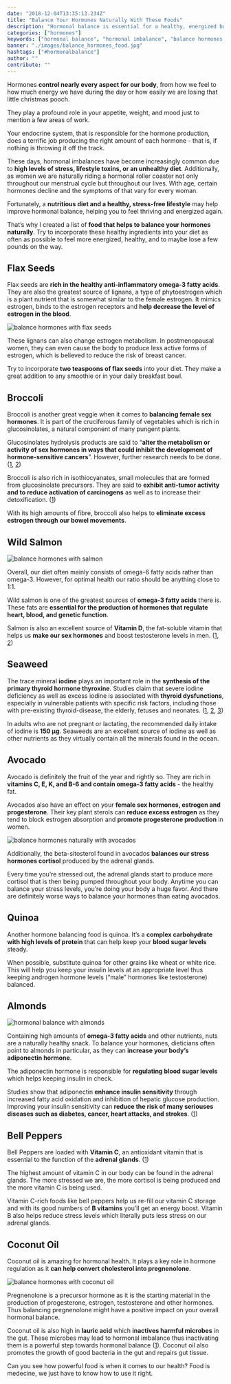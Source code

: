 ```yaml
---
date: "2018-12-04T13:35:13.234Z"
title: "Balance Your Hormones Naturally With These Foods"
description: "Hormonal balance is essential for a healthy, energized body. However, hormonal imbalances are more and more common. Try these foods to naturally balance your hormones.»"
categories: ["hormones"]
keywords: ["hormonal balance", "hormonal imbalance", "balance hormones naturally"]
banner: "./images/balance_hormones_food.jpg"
hashtags: ["#hormonalbalance"]
author: ""
contribute: ""
---
```


Hormones **control nearly every aspect for our body**, from how we feel to how much energy we have during the day or how easily we are losing that little christmas pooch.

They play a profound role in your appetite, weight, and mood just to mention a few areas of work.

Your endocrine system, that is responsible for the hormone production, does a terrific job producing the right amount of each hormone - that is, if nothing is throwing it off the track.

These days, hormonal imbalances have become increasingly common due to **high levels of stress, lifestyle toxins, or an unhealthy diet**. Additionally, as women we are naturally riding a hormonal roller coaster not only throughout our menstrual cycle but throughout our lives. With age, certain hormones decline and the symptoms of that vary for every woman.

Fortunately, a **nutritious diet and a healthy, stress-free lifestyle** may help improve hormonal balance, helping you to feel thriving and energized again.

That’s why I created a list of **food that helps to balance your hormones naturally**. Try to incorporate these healthy ingredients into your diet as often as possible to feel more energized, healthy, and to maybe lose a few pounds on the way.

## Flax Seeds

Flax seeds are **rich in the healthy anti-inflammatory omega-3 fatty acids**. They are also the greatest source of lignans, a type of phytoestrogen which is a plant nutrient that is somewhat similar to the female estrogen. It mimics estrogen, binds to the estrogen receptors and **help decrease the level of estrogen in the blood**.

![balance hormones with flax seeds](./images/balance_hormones_flax_seeds.jpg)

These lignans can also change estrogen metabolism. In postmenopausal women, they can even cause the body to produce less active forms of estrogen, which is believed to reduce the risk of breast cancer.

Try to incorporate **two teaspoons of flax seeds** into your diet. They make a great addition to any smoothie or in your daily breakfast bowl.

## Broccoli

Broccoli is another great veggie when it comes to **balancing female sex hormones**. It is part of the cruciferous family of vegetables which is rich in glucosinolates, a natural component of many pungent plants.

Glucosinolates hydrolysis products are said to “**alter the metabolism or activity of sex hormones in ways that could inhibit the development of hormone-sensitive cancers**”. However, further research needs to be done. ([1](https://www.ncbi.nlm.nih.gov/pubmed/9865427), [2](https://www.ncbi.nlm.nih.gov/pmc/articles/PMC2737735/))

Broccoli is also rich in isothiocyanates, small molecules that are formed from glucosinolate precursors. They are said to **exhibit anti-tumor  activity and to reduce activation of carcinogens** as well as to increase their detoxification. ([1](https://www.ncbi.nlm.nih.gov/pmc/articles/PMC4002831/))

With its high amounts of fibre, broccoli also helps to **eliminate excess estrogen through our bowel movements**.

## Wild Salmon

![balance hormones with salmon](./images/hormonal_balance_salmon.jpg)

Overall, our diet often mainly consists of omega-6 fatty acids rather than omega-3. However, for optimal health our ratio should be anything close to 1:1.

Wild salmon is one of the greatest sources of **omega-3 fatty acids** there is. These fats are **essential for the production of hormones that regulate heart, blood, and genetic function**.

Salmon is also an excellent source of **Vitamin D**, the fat-soluble vitamin that helps us **make our sex hormones** and boost testosterone levels in men. ([1](https://www.ncbi.nlm.nih.gov/pubmed/28041602), [2](https://www.ncbi.nlm.nih.gov/pubmed/21154195))

## Seaweed

The trace mineral **iodine** plays an important role in the **synthesis of the primary thyroid hormone thyroxine**. Studies claim that severe iodine deficiency as well as excess iodine is associated with **thyroid dysfunctions**, especially in vulnerable patients with specific risk factors, including those with pre-existing thyroid-disease, the elderly, fetuses and neonates. ([1](https://www.ncbi.nlm.nih.gov/pmc/articles/PMC4049553/), [2](https://www.ncbi.nlm.nih.gov/pmc/articles/PMC4729155/), [3](https://www.ncbi.nlm.nih.gov/pmc/articles/PMC3976240/))

In adults who are not pregnant or lactating, the recommended daily intake of iodine is **150 μg**. Seaweeds are an excellent source of iodine as well as other nutrients as they virtually contain all the minerals found in the ocean.

## Avocado

Avocado is definitely the fruit of the year and rightly so. They are rich in **vitamins C, E, K, and B-6 and contain omega-3 fatty acids** - the healthy fat.

Avocados also have an effect on your **female sex hormones, estrogen and progesterone**. Their key plant sterols can **reduce excess estrogen** as they tend to block estrogen absorption  and **promote progesterone production** in women.

![balance hormones naturally with avocados](./images/avocados_hormonal_balance.jpg)

Additionally, the beta-sitosterol found in avocados **balances our stress hormones cortisol** produced by the adrenal glands.

Every time you’re stressed out, the adrenal glands start to produce more cortisol that is then being pumped throughout your body. Anytime you can balance your stress levels, you’re doing your body a huge favor. And there are definitely worse ways to balance your hormones than eating avocados.

## Quinoa

Another hormone balancing food is quinoa. It’s a **complex carbohydrate with high levels of protein** that can help keep your **blood sugar levels** steady.

When possible, substitute quinoa for other grains like wheat or white rice. This will help you keep your insulin levels at an appropriate level thus keeping androgen hormone levels (“male” hormones like testosterone) balanced.

## Almonds

![hormonal balance with almonds](./images/almonds_hormones.jpg)

Containing high amounts of **omega-3 fatty acids** and other nutrients, nuts are a naturally healthy snack. To balance your hormones, dieticians often point to almonds in particular, as they can **increase your body’s adiponectin hormone**.

The adiponectin hormone is responsible for **regulating blood sugar levels** which helps keeping insulin in check.

Studies show that adiponectin **enhance insulin sensitivity** through increased fatty acid oxidation and inhibition of hepatic glucose production. Improving your insulin sensitivity can **reduce the risk of many seriouses diseases such as diabetes, cancer, heart attacks, and strokes**. ([1](https://www.ncbi.nlm.nih.gov/pubmed/15655035))

## Bell Peppers

Bell Peppers are loaded with **Vitamin C**, an antioxidant vitamin that is essential to the function of the **adrenal glands**. ([1](https://www.ncbi.nlm.nih.gov/pubmed/15666839))

The highest amount of vitamin C in our body can be found in the adrenal glands. The more stressed we are, the more cortisol is being produced and the more vitamin C is being used.

Vitamin C-rich foods like bell peppers help us re-fill our vitamin C storage and with its good numbers of **B vitamins** you’ll get an energy boost. Vitamin B also helps reduce stress levels which literally puts less stress on our adrenal glands.

## Coconut Oil

Coconut oil is amazing for hormonal health. It plays a key role in hormone regulation as it **can help convert cholesterol into pregnenolone**.

![balance hormones with coconut oil](./images/coconut_oil_balance_hormones.jpg)

Pregnenolone is a precursor hormone as it is the starting material in the production of progesterone, estrogen, testosterone and other hormones. Thus balancing pregnenolone might have a positive impact on your overall hormonal balance.

Coconut oil is also high in **lauric acid** which **inactives harmful microbes** in the gut. These microbes may lead to hormonal imbalance thus inactivating them is a powerful step towards hormonal balance ([1](https://www.ncbi.nlm.nih.gov/pubmed/24328700)). Coconut oil also promotes the growth of good bacteria in the gut and repairs gut tissue.

<Divider />

Can you see how powerful food is when it comes to our health? Food is medecine, we just have to know how to use it right.
